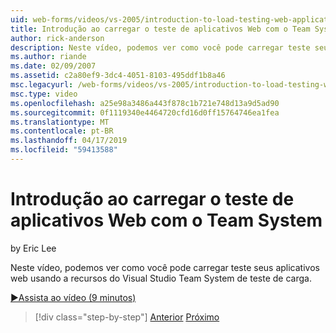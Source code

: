 ```yaml
---
uid: web-forms/videos/vs-2005/introduction-to-load-testing-web-applications-with-team-system
title: Introdução ao carregar o teste de aplicativos Web com o Team System | Microsoft Docs
author: rick-anderson
description: Neste vídeo, podemos ver como você pode carregar teste seus aplicativos web usando a recursos do Visual Studio Team System de teste de carga.
ms.author: riande
ms.date: 02/09/2007
ms.assetid: c2a80ef9-3dc4-4051-8103-495ddf1b8a46
msc.legacyurl: /web-forms/videos/vs-2005/introduction-to-load-testing-web-applications-with-team-system
msc.type: video
ms.openlocfilehash: a25e98a3486a443f878c1b721e748d13a9d5ad90
ms.sourcegitcommit: 0f1119340e4464720cfd16d0ff15764746ea1fea
ms.translationtype: MT
ms.contentlocale: pt-BR
ms.lasthandoff: 04/17/2019
ms.locfileid: "59413588"
---
```

# <a name="introduction-to-load-testing-web-applications-with-team-system"></a>Introdução ao carregar o teste de aplicativos Web com o Team System

by Eric Lee

Neste vídeo, podemos ver como você pode carregar teste seus aplicativos web usando a recursos do Visual Studio Team System de teste de carga.

[&#9654;Assista ao vídeo (9 minutos)](https://channel9.msdn.com/Blogs/ASP-NET-Site-Videos/introduction-to-load-testing-web-applications-with-team-system)

> [!div class="step-by-step"]
> [Anterior](introduction-to-testing-web-applications-with-team-system.md)
> [Próximo](introduction-to-manual-testing-with-team-system.md)
